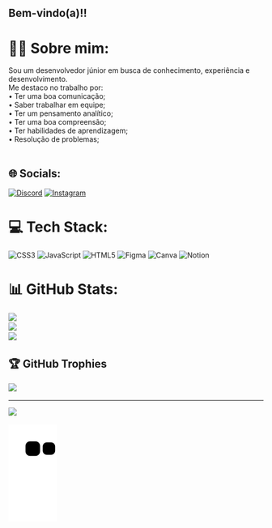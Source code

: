 ## Bem-vindo(a)!!

# 👨‍💻 Sobre mim:
Sou um desenvolvedor júnior em busca de conhecimento, experiência e desenvolvimento.<br>Me destaco no trabalho por: <br>• Ter uma boa comunicação;<br>• Saber trabalhar em equipe;<br>• Ter um pensamento analítico;<br>• Ter uma boa compreensão;<br>• Ter habilidades de aprendizagem;<br>• Resolução de problemas;<br><br>


## 🌐 Socials:
[![Discord](https://img.shields.io/badge/Discord-%237289DA.svg?logo=discord&logoColor=white)](https://discord.gg/Alemão#1631) [![Instagram](https://img.shields.io/badge/Instagram-%23E4405F.svg?logo=Instagram&logoColor=white)](https://instagram.com/enzo.e_) 
# 💻 Tech Stack:
![CSS3](https://img.shields.io/badge/css3-%231572B6.svg?style=flat&logo=css3&logoColor=white) ![JavaScript](https://img.shields.io/badge/javascript-%23323330.svg?style=flat&logo=javascript&logoColor=%23F7DF1E) ![HTML5](https://img.shields.io/badge/html5-%23E34F26.svg?style=flat&logo=html5&logoColor=white) 	![Figma](https://img.shields.io/badge/figma-%23F24E1E.svg?style=flat&logo=figma&logoColor=white) ![Canva](https://img.shields.io/badge/Canva-%2300C4CC.svg?style=flat&logo=Canva&logoColor=white) ![Notion](https://img.shields.io/badge/Notion-%23000000.svg?style=flat&logo=notion&logoColor=white)
# 📊 GitHub Stats:
![](https://github-readme-stats.vercel.app/api?username=EnzoCpe&theme=radical&hide_border=false&include_all_commits=false&count_private=false)<br/>
![](https://github-readme-streak-stats.herokuapp.com/?user=EnzoCpe&theme=radical&hide_border=false)<br/>
![](https://github-readme-stats.vercel.app/api/top-langs/?username=EnzoCpe&theme=radical&hide_border=false&include_all_commits=false&count_private=false&layout=compact)

## 🏆 GitHub Trophies
![](https://github-profile-trophy.vercel.app/?username=EnzoCpe&theme=radical&no-frame=false&no-bg=false&margin-w=4)

---
[![](https://visitcount.itsvg.in/api?id=EnzoCpe&icon=0&color=0)](https://visitcount.itsvg.in)

<div>
  
  ![Snake animation](https://github.com/enzocpe/enzocpe/blob/output/github-contribution-grid-snake.svg)
  
</div>
